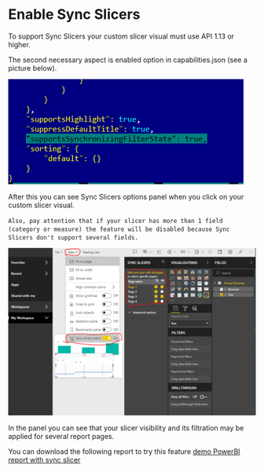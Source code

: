 # Enable Sync Slicers

To support Sync Slicers your custom slicer visual must use API 1.13 or higher.

The second necessary aspect is enabled option in capabilities.json (see a picture below).

![](images/enabled-sync-slicer-in-capabilities.PNG)

After this you can see Sync Slicers options panel when you click on your custom slicer visual.

`Also, pay attention that if your slicer has more than 1 field (category or measure) the feature will be disabled because Sync Slicers don't support several fields.`

![](images/sync-slicers-panel.PNG)

In the panel you can see that your slicer visibility and its filtration may be applied for several report pages.

You can download the following report to try this feature [demo PowerBI report with sync slicer](SampleSlicerSync.pbix)